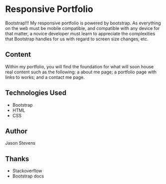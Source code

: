 # Responsive Portfolio

Bootstrap!!! My responsive portfolio is powered by bootstrap. As 
everything on the web must be mobile compatible, and compatible with any device for that matter, a novice developer must learn to appreciate the complexities that Bootstrap handles for us with regard to screen size changes, etc.

## Content
Within my portfolio, you will find the foundation for what will soon house real content such as the following: a about me page; a portfolio page with links to works; and a contact me page.

## Technologies Used
- Bootstrap
- HTML
- CSS

## Author
Jason Stevens

## Thanks
- Stackoverflow
- Bootstrap docs

